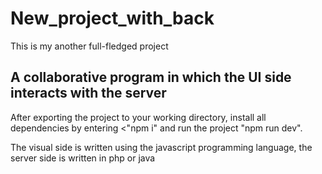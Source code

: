 # New_project_with_back

This is my another full-fledged project

## A collaborative program in which the UI side interacts with the server

After exporting the project to your working directory, install all dependencies by entering <"npm i" and run the project "npm run dev".

The visual side is written using the javascript programming language, the server side is written in php or java
